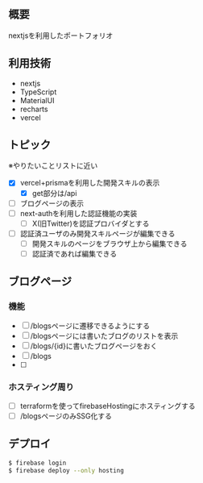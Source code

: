 ## 概要

nextjsを利用したポートフォリオ

## 利用技術

- nextjs
- TypeScript
- MaterialUI
- recharts
- vercel

## トピック

※やりたいことリストに近い

- [x] vercel+prismaを利用した開発スキルの表示
    - [x] get部分は/api
- [ ] ブログページの表示
- [ ] next-authを利用した認証機能の実装
    - [ ] X(旧Twitter)を認証プロバイダとする
- [ ] 認証済ユーザのみ開発スキルページが編集できる
    - [ ] 開発スキルのページをブラウザ上から編集できる
    - [ ] 認証済であれば編集できる

## ブログページ
### 機能
- [ ] /blogsページに遷移できるようにする
- [ ] /blogsページには書いたブログのリストを表示
- [ ] /blogs/{id}に書いたブログページをおく
- [ ] /blogs
- [ ] 

### ホスティング周り
- [ ] terraformを使ってfirebaseHostingにホスティングする
- [ ] /blogsページのみSSG化する

## デプロイ

```bash
$ firebase login
$ firebase deploy --only hosting
```
